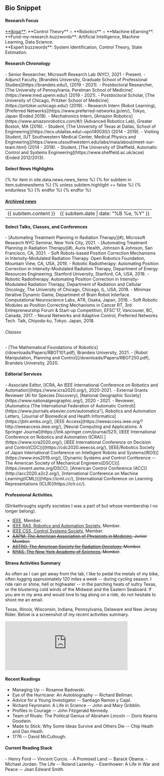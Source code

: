 
<h2><i class="fa fa-chevron-right"></i><i class="fa fa-chevron-right"></i> Bio Snippet </h2>

<h4><i class="fa fa-chevron-right"></i><i class="fa fa-chevron-right"></i>Research Focus</h4>
   <a href="https://en.wikipedia.org/wiki/Ikigai">**Ikigai**</a>: **Control Theory** <span>&#8745;</span> **Robotics** <span>&#8745;</span> **Machine <del>L</del>Earning**. <br>
   **Fund-my-research buzzwords**: Artificial Intelligence, Machine Learning, Data Science.<br>
   **Expert buzzwords**: System Identification, Control Theory, State Estimation.

<h4><i class="fa fa-chevron-right"></i><i class="fa fa-chevron-right"></i> Research Chronology</h4>
- Senior Researcher, Microsoft Research Lab (NYC), 2021 - Present.
- Adjunct Faculty, [Brandeis University, Graduate School of Professional Studies](https://brandeis.edu/), (2019 - 2021).
- Postdoctoral Researcher, [The University of Pennsylvania, Perelman School of Medicine](https://www.med.upenn.edu/) (2019 - 2021).
- Postdoctoral Scholar, [The University of Chicago, Pritzker School of Medicine](https://pritzker.uchicago.edu/) (2019).
- Research Intern (Robot Learning), [Preferred Networks](https://www.preferred-networks.jp/en/), Tokyo, Japan (Ended 2018).
- Mechatronics Intern, [Amazon Robotics](https://www.amazonrobotics.com/#/) (Advanced Robotics Lab), Greater Boston, MA (2016).
- Student, [The University of Texas at Dallas, School of Engineering](https://ecs.utdallas.edu/~opo140030/) (2014 - 2019).
- Visiting Student, [UT Southwestern Medical Center, Medical Physics and Engineering](https://www.utsouthwestern.edu/labs/maia/about/meet-our-team.html)  (2014 - 2019).  
- Student, [The University of Sheffield, Automatic Control and Systems Engineering](https://www.sheffield.ac.uk/acse) (Ended 2012/2013).


<h4><i class="fa fa-chevron-right"></i><i class="fa fa-chevron-right"></i>Select News Highlights</h4>
<table class="table table-hover">
    {% for item in site.data.news.news_items %}
    {% for subitem in item.subnewsitems %}
        {% unless subitem.highlight == false %}
        <tr>
          <td>{{ subitem.content }} </td>
          <td class="col-md-3" style="text-align: right;">{{ subitem.date | date: "%B %e, %Y" }}</td>
        </tr>
      {% endunless %}
    {% endfor %}
  {% endfor %}
<h4><a href="{{ sites }}/news">Archived news</a></h4>
</table>

<h4><i class="fa fa-chevron-right"></i><i class="fa fa-chevron-right"></i> Select Talks, Classes, and Conferences</h4>
<!-- <h6>Recent Talks</h6> -->
- [Automating Treatment Planning in Radiation Therapy](#), Microsoft Research NYC Seminar, New York City, 2021.
- [Automating Treatment Planning in Radiation Therapy](#), Auris Health, Johnson & Johnson, San Francisco, CA, 2021.
- Soft Robots-based Position Correction Mechanisms in Intensity-Modulated Radiation Therapy. Open Robotics Foundation, Mountain View, CA, USA, 2019.
- Robotic Radiotherapy: Automating Position Correction in Intensity-Modulated Radiation Therapy, Department of Energy Resources Engineering. Stanford University, Stanford, CA, USA, 2018.
- Robotic Radiotherapy: Automating Position Correction in Intensity-Modulated Radiation Therapy, Department of Radiation and Cellular Oncology, The University of Chicago, Chicago, IL, USA, 2018.
- Minimax Iterative Dynamic Game, Department of Brain Robot Interface. Computational Neuroscience Labs, ATR, Osaka, Japan, 2018.  
- Soft Robotic Modules as Position Correcting Mechanisms in Cancer RT, 3rd Entrepreneurship Forum & Start-up Competition, EFSC'17, Vancouver, BC, Canada, 2017.
- Neural Networks and Adaptive Control, Preferred Networks Tech. Talk, Chiyoda-ku, Tokyo. Japan, 2018.

<h6>Classes</h6>
- [The Mathematical Foundations of Robotics](/downloads/Papers/RBOT101.pdf), Brandeis University, 2021.
- [Robot Manipulation, Planning and Control](/downloads/Papers/RBOT250.pdf), Brandeis University, 2020.

<h4><i class="fa fa-chevron-right"></i><i class="fa fa-chevron-right"></i> Editorial Services</h4>
- Associate Editor, [ICRA, An IEEE International Conference on Robotics and Automation](https://www.icra2020.org/), 2020-2021.
- External Grants Reviewer (AI for Species Discovery), [National Geographic Society](https://www.nationalgeographic.org/), 2020 - 2021.
- Reviewer, [Automatica (The International Federation of Automatic Control)](https://www.journals.elsevier.com/automatica"), Robotics and Automation Letters, [Journal of Biomedical and Health Informatics](https://jbhi.embs.org/), [IEEE Access](https://ieeeaccess.ieee.org/?http://ieeeaccess.ieee.org/), [Neural Computing and Applications. A Springer Journal](https://link.springer.com/journal/521), [IEEE International Conference on Robotics and Automation (ICRA)).](https://www.icra2020.org/), [IEEE International Conference on Decision and Control(CDC))](https://cdc2020.ieeecss.org/), [IEEE/Robotics Society of Japan International Conference on Intelligent Robots and Systems(IROS)](https://www.iros2019.org/), [Dynamic Systems and Control Conference -- The American Society of Mechanical Engineers(DSCC))](https://event.asme.org/DSCC), [American Control Conference (ACC)](http://acc2020.a2c2.org/), [International Conference on Machine Learning(ICML))](https://icml.cc/), [International Conference on Learning Representations (ICLR)](https://iclr.cc/).

<!-- <br> 
<h4><i class="fa fa-chevron-right"></i><i class="fa fa-chevron-right"></i> Awards and Honors</h4>
 -  NSF Doctoral Consortium Award(IROS 2017). Mary and Richard Templeton Graduate Fellowship, 2017. Ericsson Graduate Fellowship, 2015. Jonsson Scholarship, 2014. IEEE Robotics and Automation Society/International Symposium on Assembly and Manufacturing (ISAM) Travel Award, 2016. IEEE Robotics and Automation Society Travel Award, 2018. Google AI Travel and Conference Grant, 2018. ROSCon Scholarship, 2017. PTDF 2011, GBP25,500 for one year.
-->

<br>
 <h4><i class="fa fa-chevron-right"></i><i class="fa fa-chevron-right"></i>  Professional Activities.</h4>
 (Strikethroughs signify societies I was a part of but whose membership I no longer belong).

 - [IEEE](https://www.ieee.org/), Member.
 - [IEEE RAS, Robotics and Automation Society](https://www.ieee-ras.org/), Member.
 - [IEEE CSS, Control Systems Society](https://www.ieeecss.org/), Member.
 - ~~[AAPM: The American Association of Physicists in Medicine](https://w3.aapm.org/my_aapm/index.php), Junior Member.~~
 - ~~[ASTRO, The American Society for Radiation Oncology](https://www.astro.org/), Member~~.
 - ~~[NYAS, The New York Academy of Sciences](https://www.nyas.org/), Member~~.


<!-- Strava summary -->
<h4><i class="fa fa-chevron-right"></i><i class="fa fa-chevron-right"></i>Strava Activities Summary</h4>

<p>As often as I can get away from the lab, I like to pedal the metals of my bike, often logging approximately 120 miles a week -- during cycling season. I ride rain or shine, hell or highwater -- in the parching heats of sultry Texas, or the blustering cold winds of the  Midwest and the Eastern Seaboard. If you are in my area and would love to tag along on a ride, do not hesitate to shoot me an email.

Texas, Illinois, Wisconsin, Indiana, Pennsylvania, Delaware and New Jersey Rider. Below is a screenshot of my recent activities summary. </p>
  <iframe height='160' width='400' frameborder='0' allowtransparency='true' scrolling='no' src='https://www.strava.com/athletes/29996478/activity-summary/a1ced5c81ee2203640950cbaf24d5fb53d84bafb'></iframe>

<br>


<h4><i class="fa fa-chevron-right"></i><i class="fa fa-chevron-right"></i> Recent Readings </h4>

 -  Managing Up -- Rosanne Badowski.
 -  Eye of the Hurricane: An Autobiography -- Richard Bellman.
 -  Advice for a Young Investigator -- Santiago Ramon y Cajal.
 -  Richard Feynmann: A Life in Science -- John and Mary Gribblin.
 -  Profiles in Courage -- John Fitzgerald Kennedy.
 -  Team of Rivals: The Political Genius of Abraham Lincoln --  Doris Kearns Goodwin.
 -  Made to Stick: Why Some Ideas Survive and Others Die -- Chip Heath and Dan Heath.
 -  1776 -- David McCullough.


<h4><i class="fa fa-chevron-right"></i><i class="fa fa-chevron-right"></i> Current Reading Stack</h4>
 - Henry Ford -- Vincent Curcio.
 - A Promised Land -- Barack Obama.
 - Michael Jordan: The Life -- Roland Lazenby.
 - Eisenhower: A Life in War and Peace -- Jean Edward Smith.
